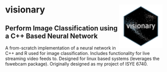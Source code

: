 # visionary <img src='img/logo.png' align="right" height="140" />

## Perform Image Classification using a C++ Based Neural Network

A from-scratch implementation of a neural network in C++ and R used
for image classification. Includes functionality for live streaming video
feeds to. Designed for linux based systems (leverages the fswebcam package).
Originally designed as my project of ISYE 6740.
